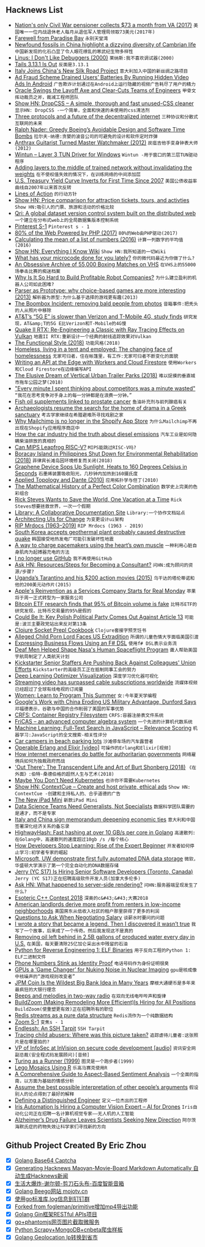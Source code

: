 ## Hacknews List


- [Nation&#39;s only Civil War pensioner collects $73 a month from VA (2017)](https://www.floridatoday.com/story/news/2017/08/24/one-n-c-woman-still-receiving-civil-war-pension/594982001/)  `美国唯一一位内战退休老人每月从退伍军人管理局领取73美元(2017年)`
- [Farewell from Paradise Bay](https://paradisebaygame.com/forums/viewtopic.php?f=10&amp;t=524389)  `永别天堂湾`
- [Newfound fossils in China highlight a dizzying diversity of Cambrian life](https://www.sciencenews.org/article/china-fossil-cache-cambrian-explosion)  `中国新发现的化石凸显了令人眼花缭乱的寒武纪生物多样性`
- [Linus: I Don&#39;t Like Debuggers (2000)](http://lwn.net/2000/0914/a/lt-debugger.php3)  `莱纳斯:我不喜欢调试器(2000)`
- [Tails 3.13.1 Is Out](https://git-tails.immerda.ch/tails/plain/debian/changelog)  `反面是3.13.1`
- [Italy Joins China&#39;s New Silk Road Project](https://www.bbc.com/news/world-europe-47679760)  `意大利加入中国的新丝绸之路项目`
- [Ad Fraud Scheme Drained Users’ Batteries By Running Hidden Video Ads In Android](https://www.buzzfeednews.com/article/craigsilverman/in-banner-video-ad-fraud)  `广告欺诈计划通过在Android上运行隐藏的视频广告耗尽了用户的精力`
- [Oracle Swings the Layoff Axe and Clear-Cuts Teams of Engineers](https://spectrum.ieee.org/view-from-the-valley/at-work/tech-careers/oracle-swings-the-layoff-axe-and-clearcuts-teams-of-engineers)  `甲骨文挥动裁员之斧，裁减工程师团队`
- [Show HN: DropCSS – A simple, thorough and fast unused-CSS cleaner](https://github.com/leeoniya/dropcss)  `显示HN: DropCSS -一个简单，全面和快速的未使用的css清洁剂`
- [Three protocols and a future of the decentralized internet](https://blog.datproject.org/2019/03/22/three-protocols-and-a-future-of-the-decentralized-internet/)  `三种协议和分散式互联网的未来`
- [Ralph Nader: Greedy Boeing’s Avoidable Design and Software Time Bombs](https://nader.org/2019/03/21/greedy-boeings-avoidable-design-and-software-time-bombs/)  `拉尔夫·纳德:贪婪的波音公司的可避免的设计和软件定时炸弹`
- [Anthrax Guitarist Turned Master Watchmaker (2012)](https://www.hodinkee.com/articles/interview-meet-dan-spitz-anthrax-guitarist-turned-master-watchmaker)  `炭疽吉他手变身钟表大师(2012)`
- [Wintun – Layer 3 TUN Driver for Windows](https://www.wintun.net/)  `Wintun -用于窗口的第三层TUN驱动程序`
- [Adding layers to the middle of trained network without invalidating the weights](https://svilentodorov.xyz/blog/add-layers)  `在不使权值失效的情况下，在训练网络的中间添加层`
- [U.S. Treasury Yield Curve Inverts for First Time Since 2007](https://www.bloomberg.com/news/articles/2019-03-22/u-s-treasury-yield-curve-inverts-for-first-time-since-2007)  `美国公债收益率曲线自2007年以来首次反转`
- [Lines of Action](http://www.iggamecenter.com/info/en/loa.html)  `的行动方针`
- [Show HN: Price comparison for attraction tickets, tours, and activties](https://www.ticketlens.com/en)  `Show HN:吸引人的门票、旅游和活动的价格比较`
- [Qri: A global dataset version control system built on the distributed web](https://github.com/qri-io/qri)  `一个建立在分布式web上的全局数据集版本控制系统`
- [Pinterest S-1](https://www.sec.gov/Archives/edgar/data/1506293/000119312519083544/d674330ds1.htm)  `Pinterest s - 1`
- [80% of the Web Powered by PHP (2017)](https://haydenjames.io/80-percent-web-powered-by-php/)  `80%的Web由PHP驱动(2017)`
- [Calculating the mean of a list of numbers (2016)](https://hypothesis.works/articles/calculating-the-mean/)  `计算一列数字的平均值(2016)`
- [Show HN: Everything I Know Wiki](https://wiki.nikitavoloboev.xyz)  `Show HN:我所知道的一切Wiki`
- [What has your microcode done for you lately?](https://travisdowns.github.io/blog/2019/03/19/random-writes-and-microcode-oh-my.html)  `你的微代码最近为你做了什么?`
- [An Obsessive Archive of 55,000 Boxing Matches on VHS](https://www.nytimes.com/2019/03/22/nyregion/boxing-vhs-archive.html)  `在VHS上的55000场拳击比赛的痴迷档案`
- [Why Is It So Hard to Build Profitable Robot Companies?](https://spectrum.ieee.org/automaton/robotics/industrial-robots/robotic-dreams-robotic-realities)  `为什么建立盈利的机器人公司如此困难?`
- [Parser as Prototype: why choice-based games are more interesting (2013)](https://threeedgedsword.wordpress.com/2013/12/05/parser-as-prototype-why-choice-based-games-are-more-interesting/)  `解析器为原型:为什么基于选择的游戏更有趣(2013)`
- [The Boombox Incident: removing bald people from photos](https://matthewbilyeu.com/blog/2019-03-21/the-boombox-incident)  `音箱事件:把秃头的人从照片中移除`
- [AT&amp;T’s “5G E” is slower than Verizon and T-Mobile 4G, study finds](https://arstechnica.com/information-technology/2019/03/atts-5g-e-is-actually-slower-than-verizon-and-t-mobile-4g-study-finds/)  `研究发现，AT&amp;T的5G E比Verizon和T-Mobile的4G慢`
- [Quake II RTX: Re-Engineering a Classic with Ray Tracing Effects on Vulkan](https://www.nvidia.com/en-us/geforce/news/quake-ii-rtx-ray-tracing-vulkan-vkray-geforce-rtx/)  `地震II RTX:重新设计一个经典的射线追踪效果对Vulkan`
- [The Functional Style (2018)](https://codurance.com/2018/08/09/the-functional-style-part-1/)  `功能风格(2018)`
- [Homeless, living in a tent and employed: The changing face of homelessness](https://www.washingtonpost.com/news/local/wp/2019/03/22/feature/this-is-not-me/)  `无家可归者，住在帐篷里，有工作:无家可归者不断变化的面貌`
- [Writing an API at the Edge with Workers and Cloud Firestore](https://blog.cloudflare.com/api-at-the-edge-workers-and-firestore/)  `使用Workers和Cloud Firestore在边缘编写API`
- [The Elusive Dream of Vertical Urban Trailer Parks (2018)](https://99percentinvisible.org/article/mobile-home-skyscrapers-elusive-dream-vertical-urban-trailer-parks/)  `难以捉摸的垂直城市拖车公园之梦(2018)`
- [&#34;Every minute I spent thinking about competitors was a minute wasted&#34;](https://twitter.com/paulg/status/1109220781035307009)  `“我花在思考竞争对手身上的每一分钟都是在浪费一分钟。”`
- [Fish oil supplements linked to prostate cancer](https://www.nhs.uk/news/cancer/fish-oil-supplements-linked-to-prostate-cancer/)  `鱼油补充剂与前列腺癌有关`
- [Archaeologists resume the search for the home of drama in a Greek sanctuary](https://www.archaeology.org/issues/7368)  `考古学家继续在希腊避难所寻找戏剧之家`
- [Why Mailchimp is no longer in the Shopify App Store](https://community.shopify.com/c/Shopify-Apps/Here-s-why-Mailchimp-is-no-longer-in-the-Shopify-App-Store/td-p/493593)  `为什么Mailchimp不再出现在Shopify应用程序商店中`
- [How the car industry hid the truth about diesel emissions](https://www.theguardian.com/environment/2019/mar/22/dirty-lies-how-the-car-industry-hid-the-truth-about-diesel-emissions)  `汽车工业是如何隐瞒柴油排放的真相的`
- [Can MIPS Leapfrog RISC-V?](https://www.eetimes.com/document.asp?doc_id=1334317)  `MIPS能跳过RISC-V吗?`
- [Boracay Island in Philippines Shut Down for Environmental Rehabilitation (2018)](https://www.latestly.com/lifestyle/travel/boracay-island-in-philippines-shut-down-for-environmental-rehabilitation-130670.html)  `菲律宾长滩岛因环境修复而关闭(2018)`
- [Graphene Device Sops Up Sunlight, Heats to 160 Degrees Celsius in Seconds](https://spectrum.ieee.org/nanoclast/semiconductors/optoelectronics/new-graphene-metamaterial-device-heats-to-160c-under-sunlight-in-seconds)  `石墨烯装置吸收阳光，几秒钟内加热到160摄氏度`
- [Applied Topology and Dante (2010)](https://www.johndcook.com/blog/2010/09/13/applied-topology-and-dante-an-interview-with-robert-ghrist/)  `应用拓扑学与但丁(2010)`
- [The Mathematical History of a Perfect Color Combination](https://www.wired.com/story/very-mathematical-history-perfect-color-combination/)  `数学史上完美的色彩组合`
- [Rick Steves Wants to Save the World, One Vacation at a Time](https://www.nytimes.com/interactive/2019/03/20/magazine/rick-steves-travel-world.html)  `Rick Steves想要拯救世界，一次一个假期`
- [Library: A Collaborative Documentation Site](https://open.nytimes.com/we-built-a-collaborative-documentation-site-deploy-your-own-with-the-push-of-a-button-134de99c42fc)  `Library:一个协作文档站点`
- [Architecting UIs for Change](https://joreteg.com/blog/architecting-uis-for-change)  `为变更设计ui架构`
- [RIP Mrdocs (1963–2019)](https://www.scribus.net/r-i-p-mrdocs-1963-2019/)  `RIP Mrdocs (1963 - 2019)`
- [South Korea accepts geothermal plant probably caused destructive quake](https://www.nature.com/articles/d41586-019-00959-4)  `韩国接受地热发电厂可能引发破坏性地震`
- [A way to charge pacemakers using the heart’s own muscle](https://www.economist.com/science-and-technology/2019/03/23/a-way-to-charge-pacemakers-using-the-hearts-own-muscle)  `一种利用心脏自身肌肉为起搏器充电的方法`
- [I no longer use GitHub](https://wowana.me/blog/why-i-no-longer-use-github.html)  `我不再使用GitHub`
- [Ask HN: Resources/Steps for Becoming a Consultant?](item?id=19455224)  `问HN:成为顾问的资源/步骤?`
- [Uganda’s Tarantino and his $200 action movies (2015)](https://www.bbc.com/news/magazine-32531558)  `乌干达的塔伦蒂诺和他的200美元动作片(2015)`
- [Apple&#39;s Reinvention as a Services Company Starts for Real Monday](https://www.bloomberg.com/news/articles/2019-03-23/apple-s-reinvention-as-a-services-company-starts-for-real-monday)  `苹果将于周一正式转型为一家服务公司`
- [Bitcoin ETF research finds that 95% of Bitcoin volume is fake](https://twitter.com/BitwiseInvest/status/1109114656944209921)  `比特币ETF的研究发现，比特币交易量的95%是假的`
- [Could Be It: Key Polish Political Party Comes Out Against Article 13](https://www.eff.org/deeplinks/2019/03/could-be-it-key-polish-political-party-comes-out-against-article-13)  `可能是:波兰主要政党站出来反对第13条`
- [Clojure Socket Prepl Cookbook](https://oli.me.uk/2019-03-22-clojure-socket-prepl-cookbook/)  `Clojure套接字预烹饪书`
- [Alleged Child Porn Lord Faces US Extradition](https://krebsonsecurity.com/2019/03/alleged-child-porn-lord-faces-us-extradition/)  `所谓的儿童色情大亨面临美国引渡`
- [Expressing Business Flows Using an F# DSL](https://medium.com/jettech/microservices-to-workflows-expressing-business-flows-using-an-f-dsl-d2e74e6d6d5e)  `使用f# DSL表示业务流`
- [Deaf Men Helped Shape Nasa&#39;s Human Spaceflight Program](https://www.nasa.gov/feature/how-11-deaf-men-helped-shape-nasas-human-spaceflight-program)  `聋人帮助美国宇航局制定了人类航天计划`
- [Kickstarter Senior Staffers Are Pushing Back Against Colleagues&#39; Union Efforts](https://gizmodo.com/leaked-memo-shows-kickstarter-senior-staffers-are-pushi-1833470597)  `Kickstarter的高级员工正在抵制同事工会的努力`
- [Deep Learning Optimizer Visualization](http://vis.ensmallen.org/)  `深度学习优化器可视化`
- [Streaming video has surpassed cable subscriptions worldwide](https://www.theverge.com/2019/3/21/18275670/mpaa-report-streaming-video-cable-subscription-worldwide)  `流媒体视频已经超过了全球有线电视的订阅量`
- [Women: Learn to Program This Summer](http://foundersatwork.posthaven.com/women-learn-to-program-this-summer)  `女:今年夏天学编程`
- [Google&#39;s Work with China Eroding US Military Advantage, Dunford Says](https://www.military.com/defensetech/2019/03/21/googles-work-china-eroding-us-military-advantage-dunford-says.html)  `邓福德表示，谷歌与中国的合作削弱了美国的军事优势`
- [CRFS: Container Registry Filesystem](https://github.com/golang/build/blob/master/crfs/README.md)  `CRFS:容器注册表文件系统`
- [FriCAS – an advanced computer algebra system](http://fricas.github.io/api/index.html)  `一个先进的计算机代数系统`
- [Machine Learning: Full-Text Search in JavaScript – Relevance Scoring](http://burakkanber.com/blog/machine-learning-full-text-search-in-javascript-relevance-scoring/)  `机器学习:JavaScript的全文搜索-相关性评分`
- [Car campers in beach parking lots](https://www.bakersfield.com/ap/national/living-on-pennies-with-a-million-dollar-view-how-car/article_edf4971c-045a-5265-b772-b857df180d4b.html)  `沙滩停车场的汽车露营者`
- [Operable Erlang and Elixir [video]](https://www.youtube.com/watch?v=OR2Gc6_Le2U)  `可操作的Erlang和Elixir[视频]`
- [How internet mercenaries do battle for authoritarian governments](https://www.nytimes.com/2019/03/21/us/politics/government-hackers-nso-darkmatter.html)  `网络雇佣兵如何为独裁政府而战`
- [&#39;Out There&#39;: The Transcendent Life and Art of Burt Shonberg (2018)](https://dangerousminds.net/comments/out_there_the_transcendent_life_and_art_of_burt_shonberg)  `《在外面》:伯特·桑德伯格的超然人生与艺术(2018)`
- [Maybe You Don&#39;t Need Kubernetes](https://matthias-endler.de/2019/maybe-you-dont-need-kubernetes/)  `也许你不需要Kubernetes`
- [Show HN: ContextCue – Create and host private, ethical ads](https://contextcue.com)  `Show HN: ContextCue -创建和主持私人的、合乎道德的广告`
- [The New iPad Mini](https://daringfireball.net/2019/03/the_new_ipad_mini)  `新款iPad Mini`
- [Data Science Teams Need Generalists, Not Specialists](https://hbr.org/2019/03/why-data-science-teams-need-generalists-not-specialists)  `数据科学团队需要的是通才，而不是专家`
- [Italy and China sign memorandum deepening economic ties](https://www.washingtonpost.com/business/italy-china-sign-memorandum-deepening-economic-ties/2019/03/23/e65bb84a-4d5f-11e9-8cfc-2c5d0999c21e_story.html)  `意大利和中国签署深化经济关系的备忘录`
- [HighwayHash: Fast hashing at over 10 GB/s per core in Golang](https://blog.minio.io/highwayhash-fast-hashing-at-over-10-gb-s-per-core-in-golang-fee938b5218a)  `高速散列:在Golang中，高速散列的速度超过10gb /s /每个核心`
- [How Developers Stop Learning: Rise of the Expert Beginner](https://daedtech.com/how-developers-stop-learning-rise-of-the-expert-beginner/)  `开发者如何停止学习:初学者专家的崛起`
- [Microsoft, UW demonstrate first fully automated DNA data storage](https://news.microsoft.com/innovation-stories/hello-data-dna-storage/)  `微软，华盛顿大学演示了第一个完全自动化的DNA数据存储`
- [Jerry (YC S17) Is Hiring Senior Software Developers (Toronto, Canada)](https://www.workable.com/j/089F60DE31)  `Jerry (YC S17)正在招聘高级软件开发人员(加拿大多伦多)`
- [Ask HN: What happened to server-side rendering?](item?id=19463989)  `问HN:服务器端呈现发生了什么?`
- [Esoteric C&#43;&#43; Contest 2018](https://zygoloid.github.io/cppcontest2018.html)  `深奥的c&#43;&#43;大赛2018`
- [American landlords derive more profit from renters in low-income neighborhoods](https://www.citylab.com/equity/2019/03/housing-rent-landlords-poverty-desmond-inequality-research/585265/)  `美国房东从低收入社区的租户那里获得了更多的利润`
- [Questions to Ask When Negotiating Salary](https://www.cleverism.com/20-questions-to-ask-when-negotiating-salary/)  `谈薪水时要问的问题`
- [I wrote a story that became a legend. Then I discovered it wasn’t true](https://www.cjr.org/first_person/tinazzi-motorcycle-mont-blanc-tunnel-fire-rescue.php)  `我写了一个故事，后来成了一个传奇。然后我发现这不是真的`
- [Removing oil left behind in 2.5B gallons of produced water every day in U.S.](https://www.purdue.edu/newsroom/releases/2019/Q1/what-oil-leaves-behind-in-2.5-billion-gallons-of-water-every-day-in-u.s..html)  `在美国，每天要清除25亿加仑采出水中残留的石油`
- [Python for Reverse Engineering 1: ELF Binaries](https://icyphox.sh/blog/python-for-re-1/)  `用于反向工程的Python 1: ELF二进制文件`
- [Phone Numbers Stink as Identity Proof](https://krebsonsecurity.com/2019/03/why-phone-numbers-stink-as-identity-proof/)  `电话号码作为身份证明很臭`
- [GPUs a ‘Game Changer’ for Nuking Noise in Nuclear Imaging](https://blogs.nvidia.com/blog/2019/03/22/mediso-medical-monte-carlo-gpus-noise-nuclear-imaging-gtc/)  `gpu是核成像中核噪声的“游戏规则改变者”`
- [JPM Coin Is the Wildest Big Bank Idea in Many Years](https://www.bloomberg.com/opinion/articles/2019-03-21/jpmorgan-proposes-a-wild-idea-for-crypto-and-banks)  `摩根大通硬币是多年来最疯狂的大银行理念`
- [Beeps and melodies in two-way radio](http://www.windytan.com/2019/03/beeps-and-melodies-in-two-way-radio.html)  `在双向无线电哔哔声和旋律`
- [BuildZoom (Making Remodeling More Efficient)Is Hiring for All Positions](https://jobs.lever.co/buildzoom)  `BuildZoom(使重塑更有效)正在招聘所有的职位`
- [Redis streams as a pure data structure](http://antirez.com/news/128)  `Redis流作为一个纯数据结构`
- [Zoom S-1](https://www.sec.gov/Archives/edgar/data/1585521/000119312519083351/d642624ds1.htm)  `变焦s - 1`
- [Endlessh: An SSH Tarpit](https://nullprogram.com/blog/2019/03/22/)  `SSH Tarpit`
- [Tracing child abusers: Where was this picture taken?](https://www.bbc.com/news/av/stories-47660347/tracing-child-abusers-where-was-this-picture-taken)  `追踪虐待儿童者:这张照片是在哪里拍的?`
- [VP of InfoSec at InVision on secure code development [audio]](https://www.strongdm.com/johnathan-hunt-invision/)  `资讯安全网副总裁(安全程式码发展顾问)[音频]`
- [Turing as a Runner (1999)](http://www-history.mcs.st-and.ac.uk/Extras/Turing_running.html)  `图灵是一个跑步者(1999)`
- [Lego Mosaics Using R](https://github.com/ryantimpe/brickr)  `乐高马赛克使用R`
- [A Comprehensive Guide to Aspect-Based Sentiment Analysis](https://monkeylearn.com/blog/aspect-based-sentiment-analysis/)  `一个全面的指南，以方面为基础的情感分析`
- [Assume the best possible interpretation of other people’s arguments](https://effectiviology.com/principle-of-charity/)  `假设别人的论点得到了最好的解释`
- [Defining a Distinguished Engineer](https://blog.jessfraz.com/post/defining-a-distinguished-enginner/)  `定义一位杰出的工程师`
- [Iris Automation Is Hiring a Computer Vision Expert – AI for Drones](http://www.irisonboard.com/careers/)  `Iris自动化公司正在招聘一名计算机视觉专家——无人机的人工智能`
- [Alzheimer’s Drug Failure Leaves Scientists Seeking New Direction](https://www.bloomberg.com/news/articles/2019-03-22/alzheimer-s-drug-fails-and-scientists-ask-is-it-time-to-move-on)  `阿尔茨海默氏症的药物失效让科学家们寻找新的方向`

## Github Project Created By Eric Zhou

- [x] [Golang Base64 Captcha](https://github.com/mojocn/base64Captcha)
- [x] [Generating Hacknews Maoyan-Movie-Board Markdown Automatically 自动生成Hacknews新闻](https://github.com/dejavuzhou/md-genie)
- [x] [生活大爆炸-谢尔顿-剪刀石头布-百度智能音箱](https://github.com/mojocn/dueros-bang-game)
- [x] [Golang Beego网站 mojotv.cn](https://github.com/mojocn/www.mojotv.cn)
- [x] [使用go标准库,log信息到钉钉群](https://github.com/mojocn/dooger)
- [x] [Forked from fogleman/primitive增加mp4导出功能](https://github.com/mojocn/primitive)
- [x] [Golang Gin框架RESTful APIs项目](https://github.com/JJJJJJJerk/ezier-golang-web-api-framework)
- [x] [go+phantomjs网页图片截取微服务](https://github.com/mojocn/screen_shot)
- [x] [Python Scrapy+MongoDB+cnbeta爬虫样板](https://github.com/mojocn/scrapy_mongodb_boilerplate_cnbeta)
- [x] [Golang Geolocation Ip转换到省市](https://github.com/mojocn/ip2location)